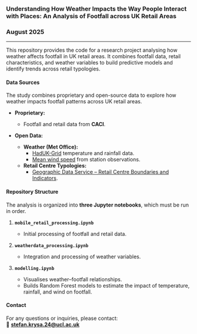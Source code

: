 ### Understanding How Weather Impacts the Way People Interact with Places: An Analysis of Footfall across UK Retail Areas
### August 2025

---

This repository provides the code for a research project analysing how weather affects footfall in UK retail areas. It combines footfall data, retail characteristics, and weather variables to build predictive models and identify trends across retail typologies.

#### Data Sources
The study combines proprietary and open-source data to explore how weather impacts footfall patterns across UK retail areas.

- **Proprietary:**
  - Footfall and retail data from **CACI**.

- **Open Data:**
  - **Weather (Met Office):**
    - [HadUK-Grid](https://catalogue.ceda.ac.uk/uuid/f02cc6ddd92f45b18b9ab6ab544df7d9/) temperature and rainfall data.
    - [Mean wind speed](https://catalogue.ceda.ac.uk/uuid/91cb9985a6c2453d99084bde4ff5f314/) from station observations.
  - **Retail Centre Typologies:**
    - [Geographic Data Service – Retail Centre Boundaries and Indicators](https://data.geods.ac.uk/dataset/retail-centre-boundaries-and-open-indicators).

#### Repository Structure

The analysis is organized into **three Jupyter notebooks**, which must be run in order.

1. **`mobile_retail_processing.ipynb`**  
   - Initial processing of footfall and retail data.

2. **`weatherdata_processing.ipynb`**  
   - Integration and processing of weather variables.

3. **`modelling.ipynb`**
    - Visualises weather–footfall relationships.
    - Builds Random Forest models to estimate the impact of temperature, rainfall, and wind on footfall.

#### Contact

For any questions or inquiries, please contact:  
📧 **stefan.krysa.24@ucl.ac.uk**

